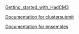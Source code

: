 [Getting_started_with_HadCM3](Getting_started_with_HadCM3.md)

[Documentation for clustersubmit](https://www.paleo.bristol.ac.uk/UM_Docs/Bristol_Tech_Notes/Documentation_for_clustersubmit.docx)

[Documentation for ensembles](https://www.paleo.bristol.ac.uk/UM_Docs/Bristol_Tech_Notes/Running_Ensembles_on_bluecrystalp4.docx)
